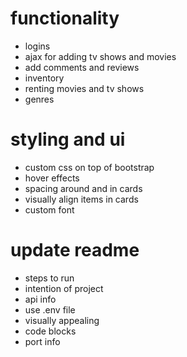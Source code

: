 # functionality

- logins
- ajax for adding tv shows and movies
- add comments and reviews
- inventory
- renting movies and tv shows
- genres

# styling and ui

- custom css on top of bootstrap
- hover effects
- spacing around and in cards
- visually align items in cards
- custom font

# update readme

- steps to run
- intention of project
- api info
- use .env file
- visually appealing
- code blocks
- port info

